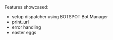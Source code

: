 Features showcased:

- setup dispatcher using BOTSPOT Bot Manager
- print_url
- error handling
- easter eggs